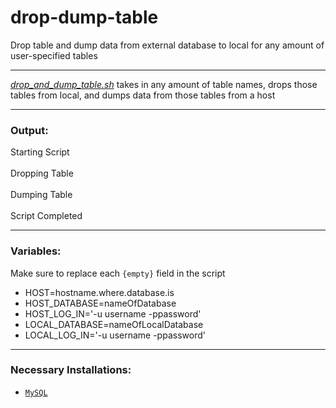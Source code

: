 # drop-dump-table
Drop table and dump data from external database to local for any amount of user-specified tables

---

[*drop_and_dump_table.sh*](https://github.com/magarenzo/drop-dump-table/blob/master/drop_and_dump_table.sh) takes in any amount of table names, drops those tables from local, and dumps data from those tables from a host

---

<h3>Output:</h3>

Starting Script<br><br>Dropping Table<br><br>Dumping Table<br><br>Script Completed

---

<h3>Variables:</h3>

Make sure to replace each `{empty}` field in the script

* HOST=hostname.where.database.is
* HOST_DATABASE=nameOfDatabase
* HOST_LOG_IN='-u username -ppassword'
* LOCAL_DATABASE=nameOfLocalDatabase
* LOCAL_LOG_IN='-u username -ppassword'

---

<h3>Necessary Installations:</h3>

* [`MySQL`](https://dev.mysql.com/doc/mysql-getting-started/en/)
